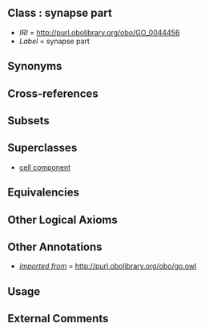
## Class : synapse part

 * *IRI* = http://purl.obolibrary.org/obo/GO_0044456
 * *Label* = synapse part

## Synonyms


## Cross-references


## Subsets


## Superclasses

 * [cell component](../../CARO/14/CARO_0000014.md)

## Equivalencies


## Other Logical Axioms


## Other Annotations

 * *[imported from](../../IAO/12/IAO_0000412.md)* = http://purl.obolibrary.org/obo/go.owl

## Usage


## External Comments

